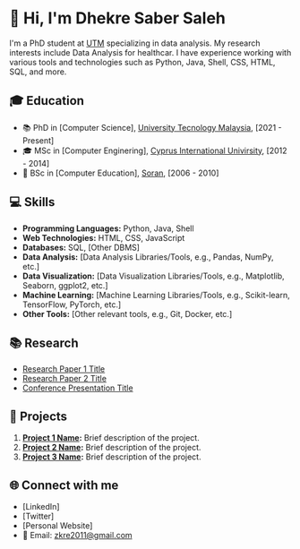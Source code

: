 

<!--
**Zkri-Saber/Zkri-Saber** is a ✨ _special_ ✨ repository because its `README.md` (this file) appears on your GitHub profile.

Here are some ideas to get you started:

- 🔭 I’m currently working on ...
- 🌱 I’m currently learning ...
- 👯 I’m looking to collaborate on ...
- 🤔 I’m looking for help with ...
- 💬 Ask me about ...
- 📫 How to reach me: ...
- 😄 Pronouns: ...
- ⚡ Fun fact: ...
-->


# 👋 Hi, I'm Dhekre Saber Saleh

I'm a PhD student at [UTM](https://www.utm.my/) specializing in data analysis. My research interests include Data Analysis for healthcar. I have experience working with various tools and technologies such as Python, Java, Shell, CSS, HTML, SQL, and more.

## 🎓 Education

- 📚 PhD in [Computer Science], [University Tecnology Malaysia](https://www.utm.my/), [2021 - Present]
- 🎓 MSc in [Computer Enginering], [Cyprus International Univirsity](http://www.ciu.edu.tr/en), [2012 - 2014]
- 📜 BSc in [Computer Education], [Soran](https://www.soran.edu.iq/), [2006 - 2010]

## 💻 Skills

- **Programming Languages:** Python, Java, Shell
- **Web Technologies:** HTML, CSS, JavaScript
- **Databases:** SQL, [Other DBMS]
- **Data Analysis:** [Data Analysis Libraries/Tools, e.g., Pandas, NumPy, etc.]
- **Data Visualization:** [Data Visualization Libraries/Tools, e.g., Matplotlib, Seaborn, ggplot2, etc.]
- **Machine Learning:** [Machine Learning Libraries/Tools, e.g., Scikit-learn, TensorFlow, PyTorch, etc.]
- **Other Tools:** [Other relevant tools, e.g., Git, Docker, etc.]

## 📚 Research

- [Research Paper 1 Title](link-to-paper)
- [Research Paper 2 Title](link-to-paper)
- [Conference Presentation Title](link-to-presentation)

## 📂 Projects

1. **[Project 1 Name](link-to-repo):** Brief description of the project.
2. **[Project 2 Name](link-to-repo):** Brief description of the project.
3. **[Project 3 Name](link-to-repo):** Brief description of the project.

## 🌐 Connect with me

- [LinkedIn]
- [Twitter]
- [Personal Website]
- 📧 Email: zkre2011@gmail.com


